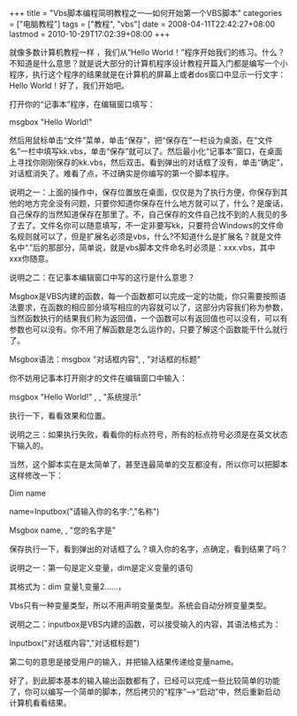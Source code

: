+++
title = "Vbs脚本编程简明教程之一—如何开始第一个VBS脚本"
categories = ["电脑教程"]
tags = ["教程", "vbs"]
date = 2008-04-11T22:42:27+08:00
lastmod = 2010-10-29T17:02:39+08:00
+++



就像多数计算机教程一样 ，我们从“Hello  World！”程序开始我们的练习。什么？不知道是什么意思？就是说大部分的计算机程序设计教程开篇入门都是编写一个小程序，执行这个程序的结果就是在计算机的屏幕上或者dos窗口中显示一行文字：Hello  World！好了，我们开始吧。


打开你的“记事本”程序，在编辑窗口填写：

msgbox "Hello World!"

然后用鼠标单击“文件”菜单，单击“保存”，把“保存在”一栏设为桌面，在“文件名”一栏中填写kk.vbs，单击“保存”就可以了。然后最小化“记事本”窗口，在桌面上寻找你刚刚保存的kk.vbs，然后双击。看到弹出的对话框了没有，单击“确定”，对话框消失了。难看了点，不过确实是你编写的第一个脚本程序。

说明之一：上面的操作中，保存位置放在桌面，仅仅是为了执行方便，你保存到其他的地方完全没有问题，只要你知道你保存在什么地方就可以了，什么？是废话，自己保存的当然知道保存在那里了。不，自己保存的文件自己找不到的人我见的多了去了。文件名你可以随意填写，不一定非要写kk，只要符合Windows的文件命名规则就可以了，但是扩展名必须是vbs，什么?不知道什么是扩展名？就是文件名中“.”后的那部分，简单说，就是vbs脚本文件命名时必须是：xxx.vbs，其中xxx你随意。

说明之二：在记事本编辑窗口中写的这行是什么意思？

Msgbox是VBS内建的函数，每一个函数都可以完成一定的功能，你只需要按照语法要求，在函数的相应部分填写相应的内容就可以了，这部分内容我们称为参数，当然函数执行的结果我们称为返回值，一个函数可以有返回值也可以没有，可以有参数也可以没有。你不用了解函数是怎么运作的，只要了解这个函数能干什么就行了。

Msgbox语法：msgbox  "对话框内容", , "对话框的标题"

你不妨用记事本打开刚才的文件在编辑窗口中输入：

msgbox "Hello World!" , , "系统提示"

执行一下，看看效果和位置。

说明之三：如果执行失败，看看你的标点符号，所有的标点符号必须是在英文状态下输入的。

当然，这个脚本实在是太简单了，甚至连最简单的交互都没有，所以你可以把脚本这样修改一下：

Dim name

name=Inputbox("请输入你的名字:","名称")

Msgbox  name, , "您的名字是"

保存执行一下，看到弹出的对话框了么？填入你的名字，点确定，看到结果了吗？

说明之一：第一句是定义变量，dim是定义变量的语句

其格式为：dim 变量1,变量2……，

Vbs只有一种变量类型，所以不用声明变量类型。系统会自动分辨变量类型。

说明之二：inputbox是VBS内建的函数，可以接受输入的内容，其语法格式为：

Inputbox("对话框内容","对话框标题")

第二句的意思是接受用户的输入，并把输入结果传递给变量name。

好了，到此脚本基本的输入输出函数都有了，已经可以完成一些比较简单的功能了，你可以编写一个简单的脚本，然后拷贝的“程序”—>“启动”中，然后重新启动计算机看看结果。

